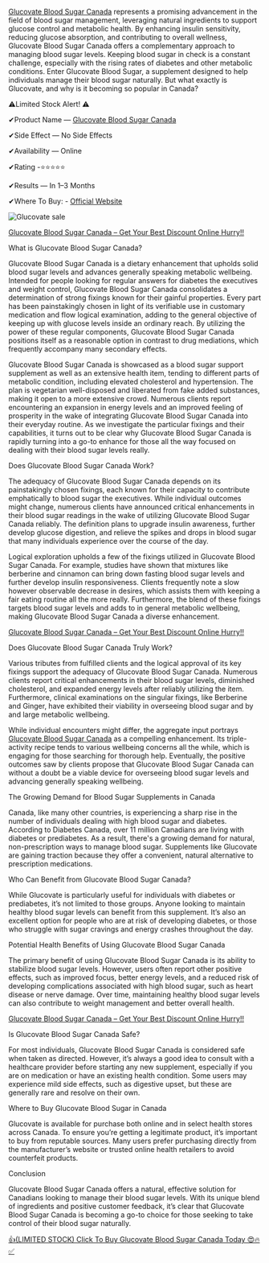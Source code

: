 [Glucovate Blood Sugar Canada](https://www.facebook.com/Glucovate.Blood.Sugar.Canada.Official/
) represents a promising advancement in the field of blood sugar management, leveraging natural ingredients to support glucose control and metabolic health. By enhancing insulin sensitivity, reducing glucose absorption, and contributing to overall wellness, Glucovate Blood Sugar Canada offers a complementary approach to managing blood sugar levels. Keeping blood sugar in check is a constant challenge, especially with the rising rates of diabetes and other metabolic conditions. Enter Glucovate Blood Sugar, a supplement designed to help individuals manage their blood sugar naturally. But what exactly is Glucovate, and why is it becoming so popular in Canada?

⚠️Limited Stock Alert! ⚠️

✔Product Name — [Glucovate Blood Sugar Canada](https://www.facebook.com/Glucovate.Blood.Sugar.Canada/
)

✔Side Effect — No Side Effects

✔Availability — Online

✔Rating -⭐⭐⭐⭐⭐

✔Results — In 1–3 Months

✔Where To Buy: - [Official Website](https://supplementcarts.com/glucovate-blood-sugar-ca-official/)


![Glucovate sale](https://github.com/user-attachments/assets/aa990d69-acc0-4cff-a9a7-8ad08ef1f1fc)


[Glucovate Blood Sugar Canada – Get Your Best Discount Online Hurry!!](https://supplementcarts.com/glucovate-blood-sugar-ca-official/)


What is Glucovate Blood Sugar Canada?

Glucovate Blood Sugar Canada is a dietary enhancement that upholds solid blood sugar levels and advances generally speaking metabolic wellbeing. Intended for people looking for regular answers for diabetes the executives and weight control, Glucovate Blood Sugar Canada consolidates a determination of strong fixings known for their gainful properties. Every part has been painstakingly chosen in light of its verifiable use in customary medication and flow logical examination, adding to the general objective of keeping up with glucose levels inside an ordinary reach. By utilizing the power of these regular components, Glucovate Blood Sugar Canada positions itself as a reasonable option in contrast to drug mediations, which frequently accompany many secondary effects.

Glucovate Blood Sugar Canada is showcased as a blood sugar support supplement as well as an extensive health item, tending to different parts of metabolic condition, including elevated cholesterol and hypertension. The plan is vegetarian well-disposed and liberated from fake added substances, making it open to a more extensive crowd. Numerous clients report encountering an expansion in energy levels and an improved feeling of prosperity in the wake of integrating Glucovate Blood Sugar Canada into their everyday routine. As we investigate the particular fixings and their capabilities, it turns out to be clear why Glucovate Blood Sugar Canada is rapidly turning into a go-to enhance for those all the way focused on dealing with their blood sugar levels really.

Does Glucovate Blood Sugar Canada Work?

The adequacy of Glucovate Blood Sugar Canada depends on its painstakingly chosen fixings, each known for their capacity to contribute emphatically to blood sugar the executives. While individual outcomes might change, numerous clients have announced critical enhancements in their blood sugar readings in the wake of utilizing Glucovate Blood Sugar Canada reliably. The definition plans to upgrade insulin awareness, further develop glucose digestion, and relieve the spikes and drops in blood sugar that many individuals experience over the course of the day.

Logical exploration upholds a few of the fixings utilized in Glucovate Blood Sugar Canada. For example, studies have shown that mixtures like berberine and cinnamon can bring down fasting blood sugar levels and further develop insulin responsiveness. Clients frequently note a slow however observable decrease in desires, which assists them with keeping a fair eating routine all the more really. Furthermore, the blend of these fixings targets blood sugar levels and adds to in general metabolic wellbeing, making Glucovate Blood Sugar Canada a diverse enhancement.


[Glucovate Blood Sugar Canada – Get Your Best Discount Online Hurry!!](https://supplementcarts.com/glucovate-blood-sugar-ca-official/)


Does Glucovate Blood Sugar Canada Truly Work?

Various tributes from fulfilled clients and the logical approval of its key fixings support the adequacy of Glucovate Blood Sugar Canada. Numerous clients report critical enhancements in their blood sugar levels, diminished cholesterol, and expanded energy levels after reliably utilizing the item. Furthermore, clinical examinations on the singular fixings, like Berberine and Ginger, have exhibited their viability in overseeing blood sugar and by and large metabolic wellbeing.

While individual encounters might differ, the aggregate input portrays [Glucovate Blood Sugar Canada](https://healthquerys.com/glucovate-blood-sugar-canada/
) as a compelling enhancement. Its triple-activity recipe tends to various wellbeing concerns all the while, which is engaging for those searching for thorough help. Eventually, the positive outcomes saw by clients propose that Glucovate Blood Sugar Canada can without a doubt be a viable device for overseeing blood sugar levels and advancing generally speaking wellbeing.

The Growing Demand for Blood Sugar Supplements in Canada

Canada, like many other countries, is experiencing a sharp rise in the number of individuals dealing with high blood sugar and diabetes. According to Diabetes Canada, over 11 million Canadians are living with diabetes or prediabetes. As a result, there's a growing demand for natural, non-prescription ways to manage blood sugar. Supplements like Glucovate are gaining traction because they offer a convenient, natural alternative to prescription medications.

Who Can Benefit from Glucovate Blood Sugar Canada?

While Glucovate is particularly useful for individuals with diabetes or prediabetes, it’s not limited to those groups. Anyone looking to maintain healthy blood sugar levels can benefit from this supplement. It’s also an excellent option for people who are at risk of developing diabetes, or those who struggle with sugar cravings and energy crashes throughout the day.

Potential Health Benefits of Using Glucovate Blood Sugar Canada

The primary benefit of using Glucovate Blood Sugar Canada is its ability to stabilize blood sugar levels. However, users often report other positive effects, such as improved focus, better energy levels, and a reduced risk of developing complications associated with high blood sugar, such as heart disease or nerve damage. Over time, maintaining healthy blood sugar levels can also contribute to weight management and better overall health.


[Glucovate Blood Sugar Canada – Get Your Best Discount Online Hurry!!](https://supplementcarts.com/glucovate-blood-sugar-ca-official/)


Is Glucovate Blood Sugar Canada Safe?

For most individuals, Glucovate Blood Sugar Canada is considered safe when taken as directed. However, it’s always a good idea to consult with a healthcare provider before starting any new supplement, especially if you are on medication or have an existing health condition. Some users may experience mild side effects, such as digestive upset, but these are generally rare and resolve on their own.

Where to Buy Glucovate Blood Sugar in Canada

Glucovate is available for purchase both online and in select health stores across Canada. To ensure you’re getting a legitimate product, it’s important to buy from reputable sources. Many users prefer purchasing directly from the manufacturer’s website or trusted online health retailers to avoid counterfeit products.

Conclusion

Glucovate Blood Sugar Canada offers a natural, effective solution for Canadians looking to manage their blood sugar levels. With its unique blend of ingredients and positive customer feedback, it’s clear that Glucovate Blood Sugar Canada is becoming a go-to choice for those seeking to take control of their blood sugar naturally.


[👍(LIMITED STOCK) Click To Buy Glucovate Blood Sugar Canada Today 😍🔥✅](https://supplementcarts.com/glucovate-blood-sugar-ca-official/)
